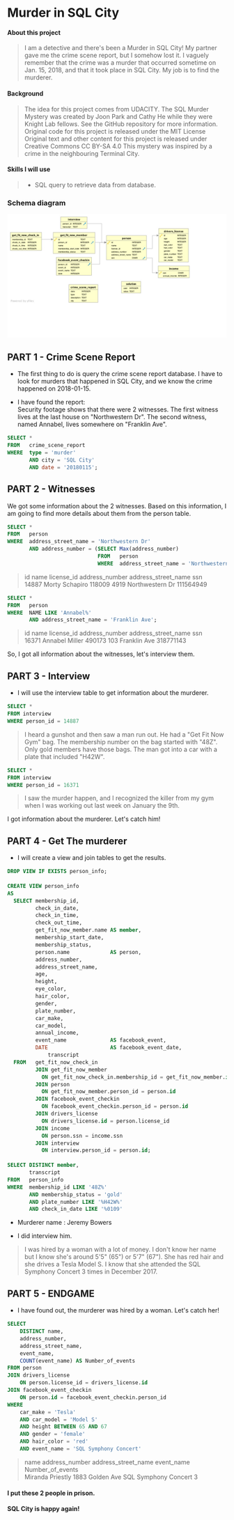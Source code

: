 # Murder in SQL City

#### About this project

> I am a detective and there's been a Murder in SQL City!
> My partner gave me the crime scene report, but I somehow lost it. I vaguely remember that the crime was a murder that occurred sometime on Jan. 15, 2018, and that it took place in SQL City.
> My job is to find the murderer.

#### Background

> The idea for this project comes from UDACITY.
> The SQL Murder Mystery was created by Joon Park and Cathy He while they were Knight Lab fellows. See the GitHub repository for more information.
> Original code for this project is released under the MIT License
> Original text and other content for this project is released under Creative Commons CC BY-SA 4.0
> This mystery was inspired by a crime in the neighbouring Terminal City.

#### Skills I will use

> - SQL query to retrieve data from database.

### Schema diagram

![Schema](./schema_diagram.jpg)

## PART 1 - Crime Scene Report

- The first thing to do is query the crime scene report database.
  I have to look for murders that happened in SQL City, and we know the crime happened on 2018-01-15.

- I have found the report:  
  Security footage shows that there were 2 witnesses. The first witness lives at the last house on "Northwestern Dr". The second witness, named Annabel, lives somewhere on "Franklin Ave".

```sql
SELECT *
FROM   crime_scene_report
WHERE  type = 'murder'
       AND city = 'SQL City'
       AND date = '20180115';
```

## PART 2 - Witnesses

We got some information about the 2 witnesses. Based on this information, I am going to find more details about them from the person table.

```sql
SELECT *
FROM   person
WHERE  address_street_name = 'Northwestern Dr'
       AND address_number = (SELECT Max(address_number)
                             FROM   person
                             WHERE  address_street_name = 'Northwestern Dr');
```
> id    name           license_id address_number address_street_name ssn  
> 14887 Morty Schapiro 118009     4919           Northwestern Dr     111564949

```sql
SELECT *
FROM   person
WHERE  NAME LIKE 'Annabel%'
       AND address_street_name = 'Franklin Ave';
```

> id    name           license_id address_number address_street_name ssn  
> 16371 Annabel Miller 490173     103            Franklin Ave        318771143

So, I got all information about the witnesses, let's interview them.

## PART 3 - Interview

- I will use the interview table to get information about the murderer.

```sql
SELECT *
FROM interview
WHERE person_id = 14887
```

> I heard a gunshot and then saw a man run out. He had a "Get Fit Now Gym" bag. The membership number on the bag started with "48Z". Only gold members have those bags. The man got into a car with a plate that included "H42W".

```sql
SELECT *
FROM interview
WHERE person_id = 16371
```

> I saw the murder happen, and I recognized the killer from my gym when I was working out last week on January the 9th.

I got information about the murderer. Let's catch him!

## PART 4 - Get The murderer

- I will create a view and join tables to get the results.

```sql
DROP VIEW IF EXISTS person_info;

CREATE VIEW person_info
AS
  SELECT membership_id,
         check_in_date,
         check_in_time,
         check_out_time,
         get_fit_now_member.name AS member,
         membership_start_date,
         membership_status,
         person.name             AS person,
         address_number,
         address_street_name,
         age,
         height,
         eye_color,
         hair_color,
         gender,
         plate_number,
         car_make,
         car_model,
         annual_income,
         event_name              AS facebook_event,
         DATE                    AS facebook_event_date,
		     transcript
  FROM   get_fit_now_check_in
         JOIN get_fit_now_member
           ON get_fit_now_check_in.membership_id = get_fit_now_member.id
         JOIN person
           ON get_fit_now_member.person_id = person.id
         JOIN facebook_event_checkin
           ON facebook_event_checkin.person_id = person.id
         JOIN drivers_license
           ON drivers_license.id = person.license_id
         JOIN income
           ON person.ssn = income.ssn
		 JOIN interview
		   ON interview.person_id = person.id;

SELECT DISTINCT member,
	   transcript
FROM   person_info
WHERE  membership_id LIKE '48Z%'
       AND membership_status = 'gold'
       AND plate_number LIKE '%H42W%'
       AND check_in_date LIKE '%0109'
```

- Murderer name : Jeremy Bowers

- I did interview him. 

> I was hired by a woman with a lot of money. I don't know her name but I know she's around 5'5" (65") or 5'7" (67"). She has red hair and she drives a Tesla Model S. I know that she attended the SQL Symphony Concert 3 times in December 2017.

## PART 5 - ENDGAME

- I have found out, the murderer was hired by a woman. Let's catch her!

```sql
SELECT
	DISTINCT name,
	address_number,
	address_street_name,
	event_name,
	COUNT(event_name) AS Number_of_events
FROM person
JOIN drivers_license
	ON person.license_id = drivers_license.id
JOIN facebook_event_checkin
	ON person.id = facebook_event_checkin.person_id
WHERE
	car_make = 'Tesla'
	AND car_model = 'Model S'
	AND height BETWEEN 65 AND 67
	AND gender = 'female'
	AND hair_color = 'red'
	AND event_name = 'SQL Symphony Concert'
```

> name             address_number address_street_name event_name            Number_of_events  
> Miranda Priestly 1883           Golden Ave          SQL Symphony Concert  3

#### I put these 2 people in prison.
#### SQL City is happy again! 

